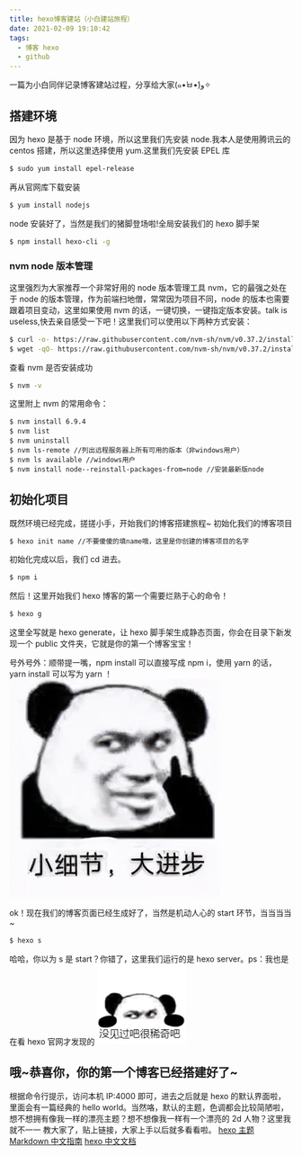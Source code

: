 ```yaml
---
title: hexo博客建站（小白建站旅程）
date: 2021-02-09 19:10:42
tags:
  - 博客 hexo
  - github
---
```


一篇为小白同伴记录博客建站过程，分享给大家(๑•̀ㅂ•́)و✧

<!-- more -->

## 搭建环境

因为 hexo 是基于 node 环境，所以这里我们先安装 node.我本人是使用腾讯云的 centos 搭建，所以这里选择使用 yum.这里我们先安装 EPEL 库

```bash
$ sudo yum install epel-release
```

再从官网库下载安装

```bash
$ yum install nodejs
```

node 安装好了，当然是我们的猪脚登场啦!全局安装我们的 hexo 脚手架

```bash
$ npm install hexo-cli -g
```

### nvm node 版本管理

这里强烈为大家推荐一个非常好用的 node 版本管理工具 nvm，它的最强之处在于 node 的版本管理，作为前端扫地僧，常常因为项目不同，node 的版本也需要跟着项目变动，这里如果使用 nvm 的话，一键切换，一键指定版本安装。talk is useless,快去亲自感受一下吧！这里我们可以使用以下两种方式安装：

```bash
$ curl -o- https://raw.githubusercontent.com/nvm-sh/nvm/v0.37.2/install.sh | bash
$ wget -qO- https://raw.githubusercontent.com/nvm-sh/nvm/v0.37.2/install.sh | bash
```

查看 nvm 是否安装成功

```bash
$ nvm -v
```

这里附上 nvm 的常用命令：

```bash
$ nvm install 6.9.4
$ nvm list
$ nvm uninstall
$ nvm ls-remote //列出远程服务器上所有可用的版本（非windows用户）
$ nvm ls available //windows用户
$ nvm install node--reinstall-packages-from=node //安装最新版node
```

## 初始化项目

既然环境已经完成，搓搓小手，开始我们的博客搭建旅程~
初始化我们的博客项目

```bash
$ hexo init name //不要傻傻的填name哦，这里是你创建的博客项目的名字
```

初始化完成以后，我们 cd 进去。

```bash
$ npm i
```

然后！这里开始我们 hexo 博客的第一个需要烂熟于心的命令！

```bash
$ hexo g
```

这里全写就是 hexo generate，让 hexo 脚手架生成静态页面，你会在目录下新发现一个 public 文件夹，它就是你的第一个博客宝宝！

号外号外：顺带提一嘴，npm install 可以直接写成 npm i，使用 yarn 的话，yarn install 可以写为 yarn ！
![Eric 真帅!](/meme/detail.jpg)

ok！现在我们的博客页面已经生成好了，当然是机动人心的 start 环节，当当当当~

```bash
$ hexo s
```

哈哈，你以为 s 是 start？你错了，这里我们运行的是 hexo server。ps：我也是在看 hexo 官网才发现的
![Eric 真帅!](/meme/nothin.jpg)

## 哦~恭喜你，你的第一个博客已经搭建好了~

根据命令行提示，访问本机 IP:4000 即可，进去之后就是 hexo 的默认界面啦，里面会有一篇经典的 hello world。当然咯，默认的主题，色调都会比较简陋啦，想不想拥有像我一样的漂亮主题？想不想像我一样有一个漂亮的 2d 人物？这里我就不一一 教大家了，贴上链接，大家上手以后就多看看啦。
[hexo 主题](https://hexo.io/themes/ "https://mdnice.com/")
[Markdown 中文指南](https://www.markdown.xyz/basic-syntax/ "https://www.markdown.xyz/basic-syntax/")
[hexo 中文文档](https://hexo.io/zh-cn/docs/ "https://hexo.io/zh-cn/docs/")
